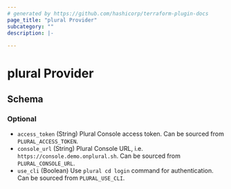 ```yaml
---
# generated by https://github.com/hashicorp/terraform-plugin-docs
page_title: "plural Provider"
subcategory: ""
description: |-
  
---
```


# plural Provider





<!-- schema generated by tfplugindocs -->
## Schema

### Optional

- `access_token` (String) Plural Console access token. Can be sourced from `PLURAL_ACCESS_TOKEN`.
- `console_url` (String) Plural Console URL, i.e. `https://console.demo.onplural.sh`. Can be sourced from `PLURAL_CONSOLE_URL`.
- `use_cli` (Boolean) Use `plural cd login` command for authentication. Can be sourced from `PLURAL_USE_CLI`.
